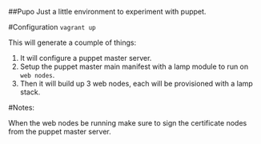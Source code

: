 ##Pupo
Just a little environment to experiment with puppet.

#Configuration
<code>vagrant up</code>

This will generate a coumple of things:

1. It will configure a puppet master server.
2. Setup the puppet master main manifest with a lamp module to run on <code>web nodes</code>.
3. Then it will build up 3 web nodes, each will be provisioned with a lamp stack.

#Notes:

When the web nodes be running make sure to sign the certificate nodes from the
puppet master server.

